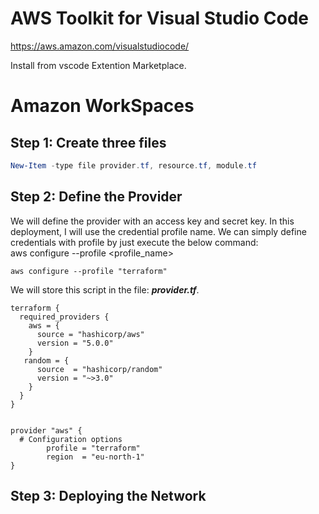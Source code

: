 # AWS Toolkit for Visual Studio Code
<https://aws.amazon.com/visualstudiocode/>  

Install from vscode Extention Marketplace.  
[](vscode:extension/amazonwebservices.aws-toolkit-vscode)

# Amazon WorkSpaces

## Step 1: Create three files

```Powershell
New-Item -type file provider.tf, resource.tf, module.tf
```

## Step 2: Define the Provider

We will define the provider with an access key and secret key. In this deployment, I will use the credential profile name. We can simply define credentials with profile by just execute the below command:  
aws configure --profile <profile_name>  

```aws
aws configure --profile "terraform"
```

We will store this script in the file: ***provider.tf***.  

```hcl
terraform {
  required_providers {
    aws = {
      source = "hashicorp/aws"
      version = "5.0.0"
    }
   random = {
      source  = "hashicorp/random"
      version = "~>3.0"
    }
  }
}


provider "aws" {
  # Configuration options
        profile = "terraform"
        region  = "eu-north-1"
}
```

## Step 3: Deploying the Network 

